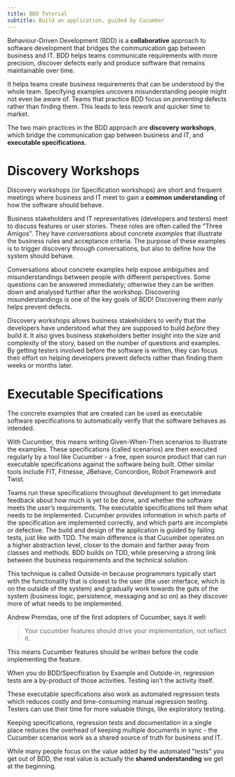 ```yaml
---
title: BDD Tutorial
subtitle: Build an application, guided by Cucumber
---
```

Behaviour-Driven Development (BDD) is a **collaborative** approach to software development that bridges the communication gap between business and IT. BDD helps teams communicate requirements with more precision, discover defects early and produce software that remains maintainable over time.

It helps teams create business requirements that can be understood by the whole team. Specifying examples uncovers misunderstanding people might not even be aware of. Teams that practice BDD focus on *preventing* defects rather than finding them. This leads to less rework and quicker time to market.

The two main practices in the BDD approach are **discovery workshops**, which bridge the communication gap between business and IT, and **executable specifications**.

# Discovery Workshops

Discovery workshops (or Specification workshops) are short and frequent meetings where business and IT meet to gain a **common understanding** of how the software should behave.

Business stakeholders and IT representatives (developers and testers) meet to discuss features or user stories. These roles are often called the "Three Amigos".
They have *conversations* about concrete *examples* that illustrate the business rules and acceptance criteria. The purpose of these examples is to trigger discovery through conversations, but also to define how the system should behave.

Conversations about concrete examples help expose ambiguities and misunderstandings between people with different perspectives. Some questions can be answered immediately; otherwise they can be written down and analysed further after the workshop. Discovering misunderstandings is one of the key goals of BDD! Discovering them *early* helps prevent defects.

Discovery workshops allows business stakeholders to verify that the developers have understood what they are supposed to build *before* they build it. It also gives business stakeholders better insight into the size and complexity of the story, based on the number of questions and examples. By getting testers involved before the software is written, they can focus their effort on helping developers prevent defects rather than finding them weeks or months later.

# Executable Specifications

The concrete examples that are created can be used as executable software specifications to automatically verify that the software behaves as intended.

With Cucumber, this means writing Given-When-Then scenarios to illustrate the examples.
These specifications (called scenarios) are then executed regularly by a tool like Cucumber - a free, open source product that can run executable specifications against the software being built. Other similar tools include FIT, Fitnesse, JBehave, Concordion, Robot Framework and Twist.

Teams run these specifications throughout development to get immediate feedback about how much is yet to be done, and whether the software meets the user’s requirements. The executable specifications tell them what needs to be implemented. Cucumber provides information in which parts of the specification are implemented correctly, and which parts are incomplete or defective. The build and design of the application is guided by failing tests, just like with TDD. The main difference is that Cucumber operates on a higher abstraction level, closer to the domain and farther away from classes and methods. BDD builds on TDD, while preserving a strong link between the business requirements and the technical solution.

This technique is called Outside-in because programmers typically start with the functionality that is closest to the user (the user interface, which is on the outside of the system) and gradually work towards the guts of the system (business logic, persistence, messaging and so on) as they discover more of what needs to be implemented.

Andrew Premdas, one of the first adopters of Cucumber, says it well:

> Your cucumber features should drive your implementation, not reflect it.

This means Cucumber features should be written before the code implementing the feature.

When you do BDD/Specification by Example and Outside-in, regression tests are a by-product of those activities. Testing isn't the activity itself.

These executable specifications also work as automated regression tests which reduces costly and time-consuming manual regression testing. Testers can use their time for more valuable things, like exploratory testing.

Keeping specifications, regression tests and documentation in a single place reduces the overhead of keeping multiple documents in sync - the Cucumber scenarios work as a shared source of truth for business and IT.

While many people focus on the value added by the automated "tests" you get out of BDD, the real value is actually the **shared understanding** we get at the beginning.
